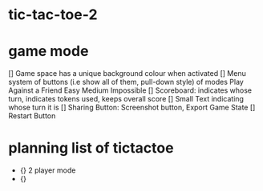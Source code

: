 # tic-tac-toe-2

# game mode
[] Game space has a unique background colour when activated
[] Menu system of buttons (i.e show all of them, pull-down style) of modes
Play Against a Friend
Easy
Medium
Impossible
[] Scoreboard: indicates whose turn, indicates tokens used, keeps overall score
[] Small Text indicating whose turn it is
[] Sharing Button: Screenshot button, Export Game State
[] Restart Button
# planning list of tictactoe
- {} 2 player mode
- {} 